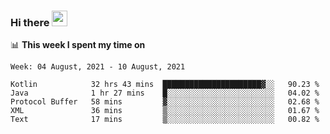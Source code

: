 ### Hi there <a href="https://www.gautamkrishnar.com/"><img src="https://media.giphy.com/media/hvRJCLFzcasrR4ia7z/giphy.gif" width="25px"></a>

📊 **This week I spent my time on**

<!--START_SECTION:waka-->
```text
Week: 04 August, 2021 - 10 August, 2021

Kotlin            32 hrs 43 mins  ██████████████████████▓░░   90.23 % 
Java              1 hr 27 mins    █░░░░░░░░░░░░░░░░░░░░░░░░   04.02 % 
Protocol Buffer   58 mins         ▓░░░░░░░░░░░░░░░░░░░░░░░░   02.68 % 
XML               36 mins         ▒░░░░░░░░░░░░░░░░░░░░░░░░   01.67 % 
Text              17 mins         ▒░░░░░░░░░░░░░░░░░░░░░░░░   00.82 % 
```
<!--END_SECTION:waka-->
